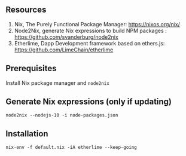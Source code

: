 ## Resources

1. Nix, The Purely Functional Package Manager: https://nixos.org/nix/
2. Node2Nix, generate Nix expressions to build NPM packages : https://github.com/svanderburg/node2nix
3. Etherlime, Dapp Development framework based on ethers.js: https://github.com/LimeChain/etherlime

## Prerequisites

Install Nix package manager and `node2nix`

## Generate Nix expressions (only if updating)

`node2nix --nodejs-10 -i node-packages.json`

## Installation

`nix-env -f default.nix -iA etherlime --keep-going`
